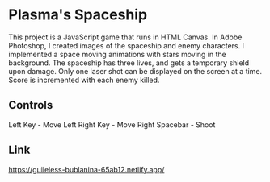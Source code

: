 # Plasma's Spaceship

This project is a JavaScript game that runs in HTML Canvas.
In Adobe Photoshop, I created images of the spaceship and enemy characters.
I implemented a space moving animations with stars moving in the background.
The spaceship has three lives, and gets a temporary shield upon damage.
Only one laser shot can be displayed on the screen at a time. 
Score is incremented with each enemy killed.

## Controls
Left Key - Move Left
Right Key - Move Right
Spacebar - Shoot

## Link
https://guileless-bublanina-65ab12.netlify.app/
